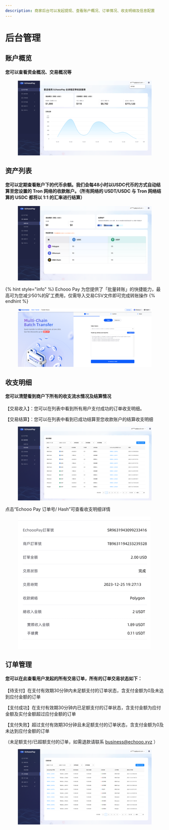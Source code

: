 ```yaml
---
description: 商家后台可以发起提现、查看账户概况、订单情况、收支明细及信息配置
---
```


# 后台管理

## 账户概览

#### 您可以查看资金概况、交易概况等

<figure><img src="../.gitbook/assets/image (13).png" alt=""><figcaption></figcaption></figure>



## 资产列表

#### 您可以定期查看账户下的代币余额。我们会每48小时以USDC代币的方式自动结算至您设置的 Tron 网络的收款账户。（所有网络的 USDT/USDC 与 Tron 网络结算的 USDC 都将以 1:1 的汇率进行结算）

<figure><img src="../.gitbook/assets/image (9).png" alt=""><figcaption></figcaption></figure>

{% hint style="info" %}
Echooo Pay 为您提供了「批量转账」的快捷能力，最高可为您减少50%的矿工费用，仅需导入交易CSV文件即可完成转账操作
{% endhint %}

<figure><img src="../.gitbook/assets/image (10).png" alt=""><figcaption></figcaption></figure>



## 收支明细

#### 您可以清楚看到商户下所有的收支流水情况及结算情况

【交易收入】：您可以在列表中看到所有用户支付成功的订单收支明细。

【交易结算】：您可以在列表中看到已成功结算至您收款账户的结算收支明细

<figure><img src="../.gitbook/assets/image (11).png" alt=""><figcaption></figcaption></figure>

点击“Echooo Pay 订单号/ Hash”可查看收支明细详情

<div align="left">

<figure><img src="../.gitbook/assets/image (12).png" alt=""><figcaption></figcaption></figure>

</div>

## 订单管理

#### 您可以在此查看用户发起的所有交易订单，所有的订单交易状态如下：

【待支付】在支付有效期30分钟内未足额支付的订单状态，含支付金额为0及未达到应付金额的订单

【支付成功】在支付有效期30分钟内已足额支付的订单状态，含支付金额为应付金额及实付金额超过应付金额的订单

【支付失败】超过支付有效期30分钟且未足额支付的订单状态，含支付金额为0及未达到应付金额的订单

（未足额支付/已超额支付的订单，如需退款请联系 business@echooo.xyz ）

<figure><img src="../.gitbook/assets/image (14).png" alt=""><figcaption></figcaption></figure>

